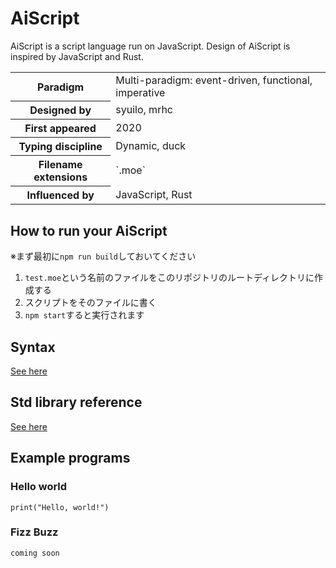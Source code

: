 # AiScript
AiScript is a script language run on JavaScript.
Design of AiScript is inspired by JavaScript and Rust.

<table>
	<tr>
		<th>Paradigm</th>
		<td>Multi-paradigm: event-driven, functional, imperative</td>
	</tr>
	<tr>
		<th>Designed by</th>
		<td>syuilo, mrhc</td>
	</tr>
	<tr>
		<th>First appeared</th>
		<td>2020</td>
	</tr>
	<tr>
		<th>Typing discipline</th>
		<td>Dynamic, duck</td>
	</tr>
	<tr>
		<th>Filename extensions</th>
		<td>`.moe`</td>
	</tr>
	<tr>
		<th>Influenced by</th>
		<td>JavaScript, Rust</td>
	</tr>
</table>

## How to run your AiScript
※まず最初に`npm run build`しておいてください

1. `test.moe`という名前のファイルをこのリポジトリのルートディレクトリに作成する
2. スクリプトをそのファイルに書く
3. `npm start`すると実行されます

## Syntax
[See here](./docs/syntax.md)

## Std library reference
[See here](./docs/std.md)

## Example programs
### Hello world
```
print("Hello, world!")
```

### Fizz Buzz
```
coming soon
```
